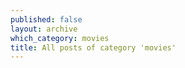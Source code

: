 ```yaml
---
published: false
layout: archive
which_category: movies
title: All posts of category 'movies'
---
```

